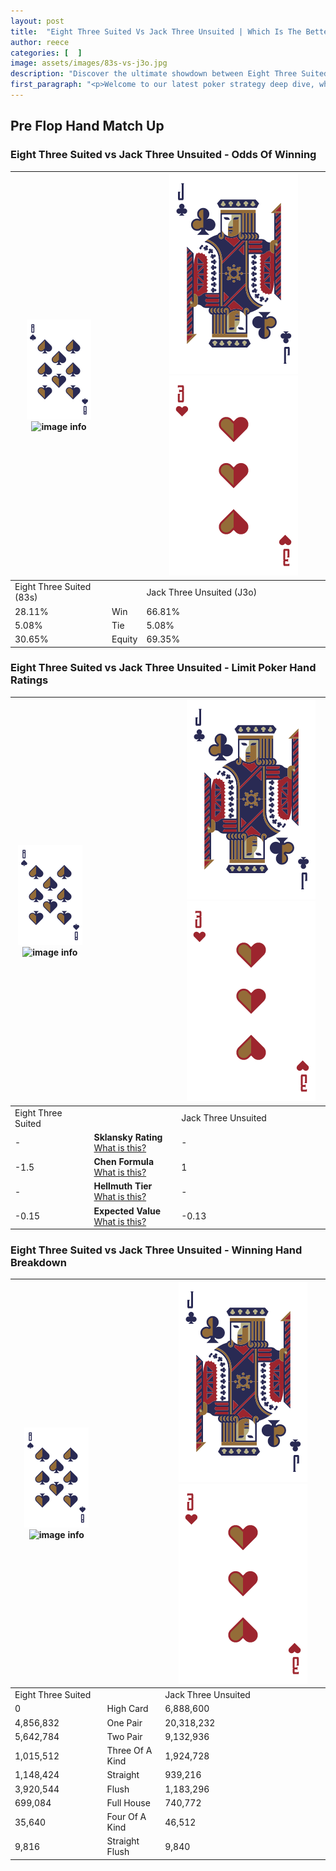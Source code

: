 ```yaml
---
layout: post
title:  "Eight Three Suited Vs Jack Three Unsuited | Which Is The Better Hand In Poker? A Complete Guide"
author: reece
categories: [  ]
image: assets/images/83s-vs-j3o.jpg
description: "Discover the ultimate showdown between Eight Three Suited and Jack Three Unsuited in poker! Uncover the odds, strategies, and scenarios where one hand triumphs over the other. Get ready to up your poker game with this thrilling analysis."
first_paragraph: "<p>Welcome to our latest poker strategy deep dive, where we're pitting two distinct hands against each other in a high-stakes showdown: Eight Three Suited vs Jack Three Unsuited.</p><p>In the dynamic world of poker, every decision counts, and knowing which hand holds the upper hand is key to your success at the table.</p><p>In this article, we'll dissect these two hands, explore the scenarios where one dominates the other, and equip you with the knowledge to make strategic choices that can tip the odds in your favor.</p><p>Get ready to unravel the intriguing dynamics of these poker hands and elevate your game to new heights.</p>"
---
```




[comment]: # (sp0)

## Pre Flop Hand Match Up

<div class="table hand-ratings" markdown="1"> 



### Eight Three Suited vs Jack Three Unsuited - Odds Of Winning


    
| ![image info](assets/images/hand1/8.png) ![image info](assets/images/hand1/3s.png) |  | ![image info](assets/images/hand2/J.png) ![image info](assets/images/hand2/3o.png) |
| -------- | -------- | -------- |
| Eight Three Suited (83s) |  | Jack Three Unsuited (J3o) |
| 28.11% | Win | 66.81% |
| 5.08% | Tie | 5.08% |
| 30.65% | Equity | 69.35% |




[comment]: # (sp1)



### Eight Three Suited vs Jack Three Unsuited - Limit Poker Hand Ratings


    
| ![image info](assets/images/hand1/8.png) ![image info](assets/images/hand1/3s.png) |  | ![image info](assets/images/hand2/J.png) ![image info](assets/images/hand2/3o.png) |
| -------- | -------- | -------- |
| Eight Three Suited |  | Jack Three Unsuited |
| - | **Sklansky Rating** [What is this?](/sklansky-rating-explained) | - |
| -1.5 | **Chen Formula** [What is this?](/chen-formula-explained) | 1 |
| - | **Hellmuth Tier** [What is this?](/Hellmuth-tier-explained) | - |
| -0.15 | **Expected Value** [What is this?](/expected-value-explained) | -0.13 |




[comment]: # (sp2)



### Eight Three Suited vs Jack Three Unsuited - Winning Hand Breakdown


    
| ![image info](assets/images/hand1/8.png) ![image info](assets/images/hand1/3s.png) |  | ![image info](assets/images/hand2/J.png) ![image info](assets/images/hand2/3o.png) |
| -------- | -------- | -------- |
| Eight Three Suited |  | Jack Three Unsuited |
| 0 | High Card | 6,888,600 |
| 4,856,832 | One Pair | 20,318,232 |
| 5,642,784 | Two Pair | 9,132,936 |
| 1,015,512 | Three Of A Kind | 1,924,728 |
| 1,148,424 | Straight | 939,216 |
| 3,920,544 | Flush | 1,183,296 |
| 699,084 | Full House | 740,772 |
| 35,640 | Four Of A Kind | 46,512 |
| 9,816 | Straight Flush | 9,840 |




[comment]: # (sp3)



</div>

[comment]: # (sp4)



[comment]: # (sp5)

